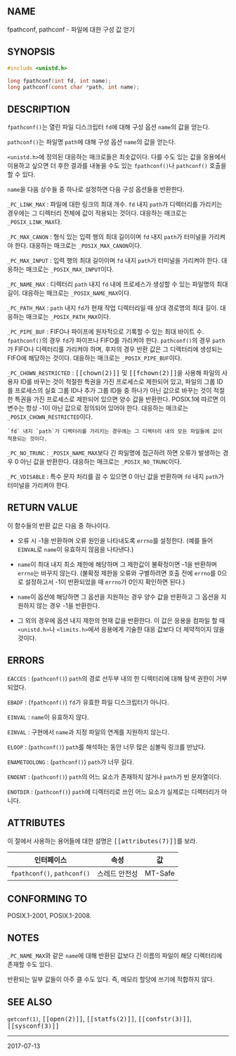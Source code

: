 ## NAME

fpathconf, pathconf - 파일에 대한 구성 값 얻기

## SYNOPSIS

```c
#include <unistd.h>

long fpathconf(int fd, int name);
long pathconf(const char *path, int name);
```

## DESCRIPTION

`fpathconf()`는 열린 파일 디스크립터 `fd`에 대해 구성 옵션 `name`의 값을 얻는다.

`pathconf()`는 파일명 `path`에 대해 구성 옵션 `name`의 값을 얻는다.

`<unistd.h>`에 정의된 대응하는 매크로들은 최솟값이다. 다를 수도 있는 값을 응용에서 이용하고 싶으면 더 후한 결과를 내놓을 수도 있는 `fpathconf()`나 `pathconf()` 호출을 할 수 있다.

`name`을 다음 상수들 중 하나로 설정하면 다음 구성 옵션들을 반환한다.

`_PC_LINK_MAX`
:   파일에 대한 링크의 최대 개수. `fd` 내지 `path`가 디렉터리를 가리키는 경우에는 그 디렉터리 전체에 값이 적용되는 것이다. 대응하는 매크로는 `_POSIX_LINK_MAX`다.

`_PC_MAX_CANON`
:   형식 있는 입력 행의 최대 길이이며 `fd` 내지 `path`가 터미널을 가리켜야 한다. 대응하는 매크로는 `_POSIX_MAX_CANON`이다.

`_PC_MAX_INPUT`
:   입력 행의 최대 길이이며 `fd` 내지 `path`가 터미널을 가리켜야 한다. 대응하는 매크로는 `_POSIX_MAX_INPUT`이다.

`_PC_NAME_MAX`
:   디렉터리 `path` 내지 `fd` 내에 프로세스가 생성할 수 있는 파일명의 최대 길이. 대응하는 매크로는 `_POSIX_NAME_MAX`이다.

`_PC_PATH_MAX`
:   `path` 내지 `fd`가 현재 작업 디렉터리일 때 상대 경로명의 최대 길이. 대응하는 매크로는 `_POSIX_PATH_MAX`이다.

`_PC_PIPE_BUF`
:   FIFO나 파이프에 원자적으로 기록할 수 있는 최대 바이트 수. `fpathconf()`의 경우 `fd`가 파이프나 FIFO를 가리켜야 한다. `pathconf()`의 경우 `path`가 FIFO나 디렉터리를 가리켜야 하며, 후자의 경우 반환 값은 그 디렉터리에 생성되는 FIFO에 해당하는 것이다. 대응하는 매크로는 `_POSIX_PIPE_BUF`이다.

`_PC_CHOWN_RESTRICTED`
:   <tt>[[chown(2)]]</tt> 및 <tt>[[fchown(2)]]</tt>을 사용해 파일의 사용자 ID를 바꾸는 것이 적절한 특권을 가진 프로세스로 제한되어 있고, 파일의 그룹 ID를 프로세스의 실효 그룹 ID나 추가 그룹 ID들 중 하나가 아닌 값으로 바꾸는 것이 적절한 특권을 가진 프로세스로 제한되어 있으면 양수 값을 반환한다. POSIX.1에 따르면 이 변수는 항상 -1이 아닌 값으로 정의되어 있어야 한다. 대응하는 매크로는 `_POSIX_CHOWN_RESTRICTED`이다.

    `fd` 내지 `path`가 디렉터리를 가리키는 경우에는 그 디렉터리 내의 모든 파일들에 값이 적용되는 것이다.

`_PC_NO_TRUNC`
:   `_POSIX_NAME_MAX`보다 긴 파일명에 접근하려 하면 오류가 발생하는 경우 0 아닌 값을 반환한다. 대응하는 매크로는 `_POSIX_NO_TRUNC`이다.

`_PC_VDISABLE`
:   특수 문자 처리를 끌 수 있으면 0 아닌 값을 반환하며 `fd` 내지 `path`가 터미널을 가리켜야 한다.

## RETURN VALUE

이 함수들의 반환 값은 다음 중 하나이다.

* 오류 시 -1을 반환하며 오류 원인을 나타내도록 `errno`를 설정한다. (예를 들어 `EINVAL`로 `name`이 유효하지 않음을 나타낸다.)

* `name`이 최대 내지 최소 제한에 해당하며 그 제한값이 불확정이면 -1을 반환하며 `errno`는 바꾸지 않는다. (불확정 제한을 오류와 구별하려면 호출 전에 `errno`를 0으로 설정하고서 -1이 반환되었을 때 `errno`가 0인지 확인하면 된다.)

* `name`이 옵션에 해당하면 그 옵션을 지원하는 경우 양수 값을 반환하고 그 옵션을 지원하지 않는 경우 -1을 반환한다.

* 그 외의 경우에 옵션 내지 제한의 현재 값을 반환한다. 이 값은 응용을 컴파일 할 때 `<unistd.h>`나 `<limits.h>`에서 응용에게 기술한 대응 값보다 더 제약적이지 않을 것이다.

## ERRORS

`EACCES`
:   (`pathconf()`) `path`의 경로 선두부 내의 한 디렉터리에 대해 탐색 권한이 거부되었다.

`EBADF`
:   (`fpathconf()`) `fd`가 유효한 파일 디스크립터가 아니다.

`EINVAL`
:   `name`이 유효하지 않다.

`EINVAL`
:   구현에서 `name`과 지정 파일의 연계를 지원하지 않는다.

`ELOOP`
:   (`pathconf()`) `path`를 해석하는 동안 너무 많은 심볼릭 링크를 만났다.

`ENAMETOOLONG`
:   (`pathconf()`) `path`가 너무 길다.

`ENOENT`
:   (`pathconf()`) `path`의 어느 요소가 존재하지 않거나 `path`가 빈 문자열이다.

`ENOTDIR`
:   (`pathconf()`) `path`에 디렉터리로 쓰인 어느 요소가 실제로는 디렉터리가 아니다.

## ATTRIBUTES

이 절에서 사용하는 용어들에 대한 설명은 <tt>[[attributes(7)]]</tt>를 보라.

| 인터페이스 | 속성 | 값 |
| --- | --- | --- |
| `fpathconf()`, `pathconf()` | 스레드 안전성 | MT-Safe |

## CONFORMING TO

POSIX.1-2001, POSIX.1-2008.

## NOTES

`_PC_NAME_MAX`와 같은 `name`에 대해 반환된 값보다 긴 이름의 파일이 해당 디렉터리에 존재할 수도 있다.

반환되는 일부 값들이 아주 클 수도 있다. 즉, 메모리 할당에 쓰기에 적합하지 않다.

## SEE ALSO

`getconf(1)`, <tt>[[open(2)]]</tt>, <tt>[[statfs(2)]]</tt>, <tt>[[confstr(3)]]</tt>, <tt>[[sysconf(3)]]</tt>

----

2017-07-13
